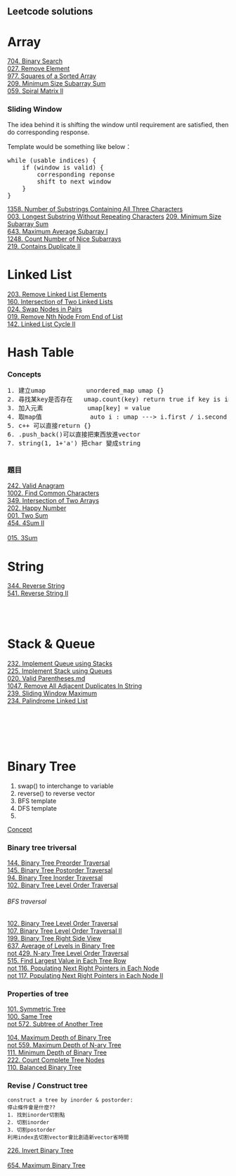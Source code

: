 ## Leetcode solutions

# Array
[704. Binary Search](https://github.com/stevennn30/MyLeetcode/blob/aceb5a88817d25d65800d1316a727252c2d6b273/solution/704.%20Binary%20Search)  
[027. Remove Element](https://github.com/stevennn30/MyLeetcode/blob/aceb5a88817d25d65800d1316a727252c2d6b273/solution/27.%20Remove%20Element)  
[977. Squares of a Sorted Array](https://github.com/stevennn30/MyLeetcode/blob/aceb5a88817d25d65800d1316a727252c2d6b273/solution/977.%20Squares%20of%20a%20Sorted%20Array)  
[209. Minimum Size Subarray Sum]()  
[059. Spiral Matrix ll](https://github.com/stevennn30/MyLeetcode/blob/4ff9b29b734974ebbf53b01b08da4b0abf1e703e/solution/059.%20Spiral%20Matrix%20ll)  

### Sliding Window
The idea behind it is shifting the window until requirement are satisfied, then do corresponding response.

Template would be something like below：  
<pre>
while (usable indices) {  
    if (window is valid) {  
        corresponding reponse  
        shift to next window  
    }  
}  
</pre>

[1358. Number of Substrings Containing All Three Characters]()  
[003. Longest Substring Without Repeating Characters]()
[209. Minimum Size Subarray Sum]()  
[643. Maximum Average Subarray I]()  
[1248. Count Number of Nice Subarrays]()  
[219. Contains Duplicate II](https://github.com/stevennn30/MyLeetcode/blob/81797cc18fe71af0ae4397d6612460df2cd2119e/solution/219.%20Contains%20Duplicate%20II.md)  

# Linked List
[203. Remove Linked List Elements](https://github.com/stevennn30/MyLeetcode/blob/3dd964a3628ba149f3a59e42133fd50eaf634dc9/solution/203.%20Remove%20Linked%20List%20Elements)  
[160. Intersection of Two Linked Lists](https://github.com/stevennn30/MyLeetcode/blob/bc0343e490d4782ae9ef22b1149d57b277ce86bc/solution/160.%20Intersection%20of%20Two%20Linked%20Lists)  
[024. Swap Nodes in Pairs](https://github.com/stevennn30/MyLeetcode/blob/c0759e8103d220e8740ec62cecff5a9dfee67f9a/solution/024.%20Swap%20Nodes%20in%20Pairs)  
[019. Remove Nth Node From End of List](https://github.com/stevennn30/MyLeetcode/blob/7b72194a1241c22c2db83f4b284213bc9e8c06e8/solution/019.%20Remove%20Nth%20Node%20From%20End%20of%20List)    
[142. Linked List Cycle II](https://github.com/stevennn30/MyLeetcode/blob/d6d2b899b42ae53819567e9c2a117b6bc4a18aa2/solution/142.%20Linked%20List%20Cycle%20II)    

# Hash Table
### Concepts
<pre>
1. 建立umap           unordered_map<key, value> umap {}
2. 尋找某key是否存在   umap.count(key) return true if key is in umap, return false otherwise
3. 加入元素            umap[key] = value
4. 取map值             auto i : umap ---> i.first / i.second (用法和struct很像)
5. c++ 可以直接return {}
6. .push_back()可以直接把東西放進vector
7. string(1, 1+'a') 把char 變成string
    </pre>

### 題目
[242. Valid Anagram](https://github.com/stevennn30/MyLeetcode/blob/6daf557284c4bf1abdba5303efc30769ef0125f5/solution/242.%20Valid%20Anagram)  
[1002. Find Common Characters](https://github.com/stevennn30/MyLeetcode/blob/f7871f5f525768150cacf4c38df50d70a2eb3b71/solution/1002.%20Find%20Common%20Characters)  
[349. Intersection of Two Arrays]()  
[202. Happy Number](https://github.com/stevennn30/MyLeetcode/blob/0d76f71bf5af7c78efa41ed29283c92cf5360dcb/solution/202.%20Happy%20Number)  
[001. Two Sum](https://github.com/stevennn30/MyLeetcode/blob/6e366c3e4f960499644dd65e50b0814f84eb67fb/solution/001.%20Two%20Sum)  
[454. 4Sum II](https://github.com/stevennn30/MyLeetcode/blob/227319e186d3304c16729589edfed7f54011c808/solution/454.%204Sum%20II.md)  
[]()  
[015. 3Sum](https://github.com/stevennn30/MyLeetcode/blob/d32d5291c05674246d2b96d7122d8839b95c7a53/solution/015.%203Sum.md)  
[]()  

# String
[344. Reverse String](https://github.com/stevennn30/MyLeetcode/blob/a46bd03379102831964ae4e4838d336b173f92ea/solution/344.%20Reverse%20String)  
[541. Reverse String II](https://github.com/stevennn30/MyLeetcode/blob/bb78f61d86b2a52640454edb612971df4abec541/solution/541.%20Reverse%20String%20II)  
[]()  
[]()  
[]()  
[]()  

# Stack & Queue
[232. Implement Queue using Stacks](https://github.com/stevennn30/MyLeetcode/blob/574c7ac1c27be4a7ac509109f8a3f232d94cc721/solution/232.%20Implement%20Queue%20using%20Stacks.md)  
[225. Implement Stack using Queues](https://github.com/stevennn30/MyLeetcode/blob/3238318527b095d16948d3c697a8ecbadfc99fa3/solution/225.%20Implement%20Stack%20using%20Queues.md)  
[020. Valid Parentheses.md](https://github.com/stevennn30/MyLeetcode/blob/714dd5e7f1e83de0e0b55bbc95ae783547df41cb/solution/020.%20Valid%20Parentheses.md)  
[1047. Remove All Adjacent Duplicates In String](https://github.com/stevennn30/MyLeetcode/blob/c4e1ebf2328ffb3e59d1be5471b53005f03015fb/solution/1047.%20Remove%20All%20Adjacent%20Duplicates%20In%20String.md)  
[239. Sliding Window Maximum](https://github.com/stevennn30/MyLeetcode/blob/c2f86b15e4ce140228ac624467d99306b23699c5/solution/239.%20Sliding%20Window%20Maximum.md)  
[234. Palindrome Linked List]()  
[]()  
[]()  
[]()  
[]()  
[]()  
[]()  

# Binary Tree
1. swap() to interchange to variable
2. reverse() to reverse vector
3. BFS template
4. DFS template
5. 
[Concept](https://github.com/stevennn30/MyLeetcode/blob/5df1ee93193f33bd74dad6ad8085a8252a290bab/Topics/Binary%20Tree.md)
### Binary tree triversal
[144. Binary Tree Preorder Traversal](https://github.com/stevennn30/MyLeetcode/blob/24b83e12b5edbb5f460dbf29c3dda7362ced8219/solution/144.%20Binary%20Tree%20Preorder%20Traversal.md)  
[145. Binary Tree Postorder Traversal](https://github.com/stevennn30/MyLeetcode/blob/24b83e12b5edbb5f460dbf29c3dda7362ced8219/solution/145.%20Binary%20Tree%20Postorder%20Traversal.md)  
[94. Binary Tree Inorder Traversal](https://github.com/stevennn30/MyLeetcode/blob/d7a22edd76673be191bfa82c3202343004b19ee0/solution/094.%20Binary%20Tree%20Inorder%20Traversal.md)  
[102. Binary Tree Level Order Traversal](https://github.com/stevennn30/MyLeetcode/blob/60c7d78766c20022bf945053b3de6a693d47d68b/solution/102.%20Binary%20Tree%20Level%20Order%20Traversal.md)  
###### BFS traversal 
[102. Binary Tree Level Order Traversal]()  
[107. Binary Tree Level Order Traversal II]()  
[199. Binary Tree Right Side View]()  
[637. Average of Levels in Binary Tree]()  
[not 429. N-ary Tree Level Order Traversal]()  
[515. Find Largest Value in Each Tree Row](https://github.com/stevennn30/MyLeetcode/blob/ad1803cc4c8b93a982bed21ee33977ece6b33b0e/solution/515.%20Find%20Largest%20Value%20in%20Each%20Tree%20Row.md)  
[not 116. Populating Next Right Pointers in Each Node](https://github.com/stevennn30/MyLeetcode/blob/b5f6e4c75438509e80101fa8eefd971f414d2786/solution/116.%20Populating%20Next%20Right%20Pointers%20in%20Each%20Node.md)  
[not 117. Populating Next Right Pointers in Each Node II](https://github.com/stevennn30/MyLeetcode/blob/a0cab34692f90301e4fb5125cf4f319d9b25b543/solution/117.%20Populating%20Next%20Right%20Pointers%20in%20Each%20Node%20II.md)  
### Properties of tree
[101. Symmetric Tree](https://github.com/stevennn30/MyLeetcode/blob/7a1ef0058d76e69e7cc3ec5bab7a01892abeb0a8/solution/101.%20Symmetric%20Tree.md)  
[100. Same Tree](https://github.com/stevennn30/MyLeetcode/blob/7a1ef0058d76e69e7cc3ec5bab7a01892abeb0a8/solution/100.%20Same%20Tree.md)  
[not 572. Subtree of Another Tree]()  
  
[104. Maximum Depth of Binary Tree](https://github.com/stevennn30/MyLeetcode/blob/016909edd954c1316f3c524fd46372edd2fb429b/solution/104.%20Maximum%20Depth%20of%20Binary%20Tree.md)  
[not 559. Maximum Depth of N-ary Tree]()  
[111. Minimum Depth of Binary Tree](https://github.com/stevennn30/MyLeetcode/blob/a9853cf2fc3227c0c9cbad7db952d77bef96da7f/solution/111.%20Minimum%20Depth%20of%20Binary%20Tree.md)  
[222. Count Complete Tree Nodes](https://github.com/stevennn30/MyLeetcode/blob/a9853cf2fc3227c0c9cbad7db952d77bef96da7f/solution/222.%20Count%20Complete%20Tree%20Nodes.md)  
[110. Balanced Binary Tree](https://github.com/stevennn30/MyLeetcode/blob/a9853cf2fc3227c0c9cbad7db952d77bef96da7f/solution/110.%20Balanced%20Binary%20Tree.md)  
[]()  
### Revise / Construct tree
``` 
construct a tree by inorder & postorder:
停止條件會是什麼??
1. 找到inorder切割點
2. 切割inorder
3. 切割postorder
利用index去切割vector會比創造新vector省時間
```
[226. Invert Binary Tree]()  
[]()  
[654. Maximum Binary Tree]()  
[]()  
[]()  
[]()  
[]()  
[]()  
[]()  
[]()  
[]()  
[]()  
[]()  
